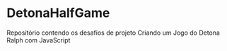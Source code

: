 # DetonaHalfGame
Repositório contendo os desafios de projeto Criando um Jogo do Detona Ralph com JavaScript
